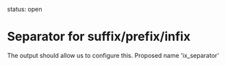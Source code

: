 status: open
# Separator for suffix/prefix/infix

The output should allow us to configure this.
Proposed name 'ix_separator'


